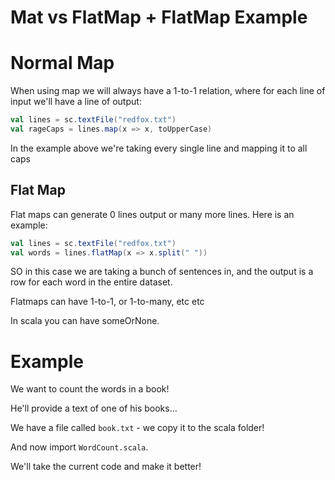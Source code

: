# Mat vs FlatMap + FlatMap Example

# Normal Map

When using map we will always have a 1-to-1 relation, where for each line of input we'll have a line of output:

``` scala
val lines = sc.textFile("redfox.txt")
val rageCaps = lines.map(x => x, toUpperCase)
```

In the example above we're taking every single line and mapping it to all caps

## Flat Map

Flat maps can generate 0 lines output or many more lines. Here is an example:

``` scala
val lines = sc.textFile("redfox.txt")
val words = lines.flatMap(x => x.split(" "))
```

SO in this case we are taking a bunch of sentences in, and the output is a row for each word in the entire dataset.

Flatmaps can have 1-to-1, or 1-to-many, etc etc

In scala you can have someOrNone.

# Example

We want to count the words in a book!

He'll provide a text of one of his books...

We have a file called `book.txt` - we copy it to the scala folder!

And now import `WordCount.scala`.

We'll take the current code and make it better!




